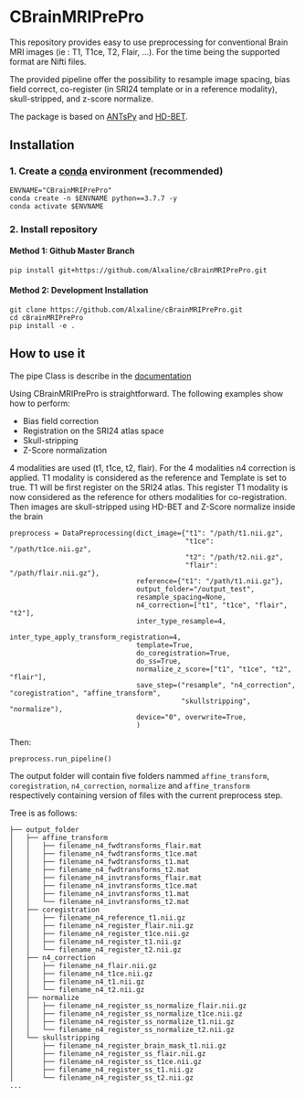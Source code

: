 # CBrainMRIPrePro

This repository provides easy to use preprocessing for conventional Brain MRI images (ie : T1, T1ce, T2, Flair, ...).
For the time being the supported format are Nifti files. 

The provided pipeline offer the possibility to resample image spacing, bias field correct, co-register 
(in SRI24 template or in a reference modality), skull-stripped, and z-score normalize.

The package is based on [ANTsPy](https://github.com/ANTsX/ANTsPy) and [HD-BET](https://github.com/MIC-DKFZ/HD-BET). 


## Installation
### 1. Create a [conda](https://docs.conda.io/en/latest/) environment (recommended)
```
ENVNAME="CBrainMRIPrePro"
conda create -n $ENVNAME python==3.7.7 -y
conda activate $ENVNAME
```
### 2. Install repository
#### Method 1: Github Master Branch
```
pip install git+https://github.com/Alxaline/cBrainMRIPrePro.git
```
#### Method 2: Development Installation
```
git clone https://github.com/Alxaline/cBrainMRIPrePro.git
cd cBrainMRIPrePro
pip install -e .
```

## How to use it

The pipe Class is describe in the [documentation](docs/cBrainMRIPrePro/blob/master/docs)

Using CBrainMRIPrePro is straightforward. The following examples show how to perform: 
- Bias field correction
- Registration on the SRI24 atlas space
- Skull-stripping
- Z-Score normalization

4 modalities are used (t1, t1ce, t2, flair). For the 4 modalities n4 correction is applied.
T1 modality is considered as the reference and Template is set to true. T1 will be first register on the SRI24 atlas.
This register T1 modality is now considered as the reference for others modalities for co-registration. 
Then images are skull-stripped using HD-BET and Z-Score normalize inside the brain

```
preprocess = DataPreprocessing(dict_image={"t1": "/path/t1.nii.gz",
                                           "t1ce": "/path/t1ce.nii.gz",
                                           "t2": "/path/t2.nii.gz",
                                           "flair": "/path/flair.nii.gz"},
                               reference={"t1": "/path/t1.nii.gz"},
                               output_folder="/output_test",
                               resample_spacing=None,
                               n4_correction=["t1", "t1ce", "flair", "t2"],
                               inter_type_resample=4,
                               inter_type_apply_transform_registration=4,
                               template=True,
                               do_coregistration=True,
                               do_ss=True,
                               normalize_z_score=["t1", "t1ce", "t2", "flair"],
                               save_step=("resample", "n4_correction", "coregistration", "affine_transform", 
                                          "skullstripping", "normalize"),
                               device="0", overwrite=True,
                               )
```
Then:
```
preprocess.run_pipeline()
```
The output folder will contain five folders nammed `affine_transform`, `coregistration`, `n4_correction`, 
`normalize` and `affine_transform` respectively containing version of files with the current preprocess step.

Tree is as follows:

```
├── output_folder
│   ├── affine_transform
│   │   ├── filename_n4_fwdtransforms_flair.mat
│   │   ├── filename_n4_fwdtransforms_t1ce.mat
│   │   ├── filename_n4_fwdtransforms_t1.mat
│   │   ├── filename_n4_fwdtransforms_t2.mat
│   │   ├── filename_n4_invtransforms_flair.mat
│   │   ├── filename_n4_invtransforms_t1ce.mat
│   │   ├── filename_n4_invtransforms_t1.mat
│   │   └── filename_n4_invtransforms_t2.mat
│   ├── coregistration
│   │   ├── filename_n4_reference_t1.nii.gz
│   │   ├── filename_n4_register_flair.nii.gz
│   │   ├── filename_n4_register_t1ce.nii.gz
│   │   ├── filename_n4_register_t1.nii.gz
│   │   └── filename_n4_register_t2.nii.gz
│   ├── n4_correction
│   │   ├── filename_n4_flair.nii.gz
│   │   ├── filename_n4_t1ce.nii.gz
│   │   ├── filename_n4_t1.nii.gz
│   │   └── filename_n4_t2.nii.gz
│   ├── normalize
│   │   ├── filename_n4_register_ss_normalize_flair.nii.gz
│   │   ├── filename_n4_register_ss_normalize_t1ce.nii.gz
│   │   ├── filename_n4_register_ss_normalize_t1.nii.gz
│   │   └── filename_n4_register_ss_normalize_t2.nii.gz
│   └── skullstripping
│       ├── filename_n4_register_brain_mask_t1.nii.gz
│       ├── filename_n4_register_ss_flair.nii.gz
│       ├── filename_n4_register_ss_t1ce.nii.gz
│       ├── filename_n4_register_ss_t1.nii.gz
│       └── filename_n4_register_ss_t2.nii.gz
...
